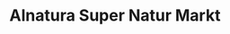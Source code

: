 ---
title: "Alnatura Super Natur Markt"
url: /basel/alnatura-super-natur-markt/
shop: Supermarkt
---